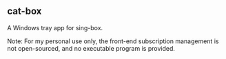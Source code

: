 ## cat-box

A Windows tray app for sing-box.

Note: For my personal use only, the front-end subscription management is not open-sourced, and no executable program is provided.
